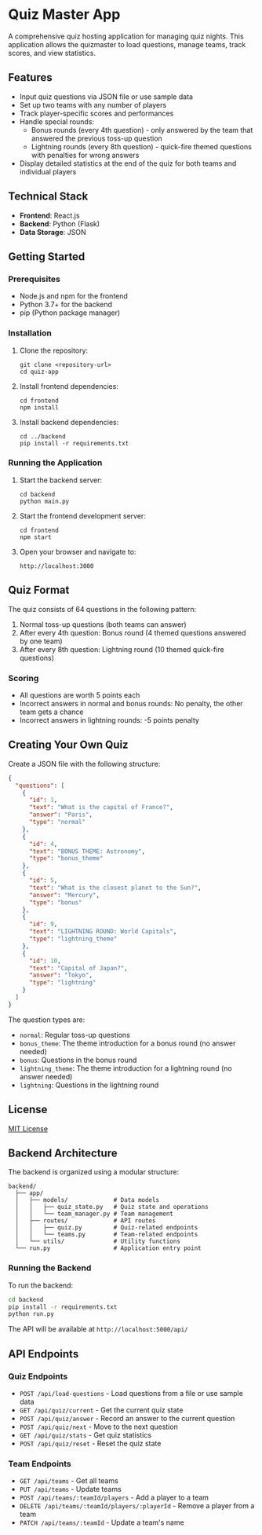 # Quiz Master App

A comprehensive quiz hosting application for managing quiz nights. This application allows the quizmaster to load questions, manage teams, track scores, and view statistics.

## Features

- Input quiz questions via JSON file or use sample data
- Set up two teams with any number of players
- Track player-specific scores and performances
- Handle special rounds:
  - Bonus rounds (every 4th question) - only answered by the team that answered the previous toss-up question
  - Lightning rounds (every 8th question) - quick-fire themed questions with penalties for wrong answers
- Display detailed statistics at the end of the quiz for both teams and individual players

## Technical Stack

- **Frontend**: React.js
- **Backend**: Python (Flask)
- **Data Storage**: JSON

## Getting Started

### Prerequisites

- Node.js and npm for the frontend
- Python 3.7+ for the backend
- pip (Python package manager)

### Installation

1. Clone the repository:
   ```
   git clone <repository-url>
   cd quiz-app
   ```

2. Install frontend dependencies:
   ```
   cd frontend
   npm install
   ```

3. Install backend dependencies:
   ```
   cd ../backend
   pip install -r requirements.txt
   ```

### Running the Application

1. Start the backend server:
   ```
   cd backend
   python main.py
   ```

2. Start the frontend development server:
   ```
   cd frontend
   npm start
   ```

3. Open your browser and navigate to:
   ```
   http://localhost:3000
   ```

## Quiz Format

The quiz consists of 64 questions in the following pattern:

1. Normal toss-up questions (both teams can answer)
2. After every 4th question: Bonus round (4 themed questions answered by one team)
3. After every 8th question: Lightning round (10 themed quick-fire questions)

### Scoring

- All questions are worth 5 points each
- Incorrect answers in normal and bonus rounds: No penalty, the other team gets a chance
- Incorrect answers in lightning rounds: -5 points penalty

## Creating Your Own Quiz

Create a JSON file with the following structure:

```json
{
  "questions": [
    {
      "id": 1,
      "text": "What is the capital of France?",
      "answer": "Paris",
      "type": "normal"
    },
    {
      "id": 4,
      "text": "BONUS THEME: Astronomy",
      "type": "bonus_theme"
    },
    {
      "id": 5,
      "text": "What is the closest planet to the Sun?",
      "answer": "Mercury",
      "type": "bonus"
    },
    {
      "id": 9,
      "text": "LIGHTNING ROUND: World Capitals",
      "type": "lightning_theme"
    },
    {
      "id": 10,
      "text": "Capital of Japan?",
      "answer": "Tokyo",
      "type": "lightning"
    }
  ]
}
```

The question types are:
- `normal`: Regular toss-up questions
- `bonus_theme`: The theme introduction for a bonus round (no answer needed)
- `bonus`: Questions in the bonus round
- `lightning_theme`: The theme introduction for a lightning round (no answer needed)
- `lightning`: Questions in the lightning round

## License

[MIT License](LICENSE)

## Backend Architecture

The backend is organized using a modular structure:

```
backend/
  ├── app/
  │   ├── models/             # Data models
  │   │   ├── quiz_state.py   # Quiz state and operations
  │   │   └── team_manager.py # Team management
  │   ├── routes/             # API routes
  │   │   ├── quiz.py         # Quiz-related endpoints
  │   │   └── teams.py        # Team-related endpoints
  │   └── utils/              # Utility functions
  └── run.py                  # Application entry point
```

### Running the Backend

To run the backend:

```bash
cd backend
pip install -r requirements.txt
python run.py
```

The API will be available at `http://localhost:5000/api/`

## API Endpoints

### Quiz Endpoints

- `POST /api/load-questions` - Load questions from a file or use sample data
- `GET /api/quiz/current` - Get the current quiz state
- `POST /api/quiz/answer` - Record an answer to the current question
- `POST /api/quiz/next` - Move to the next question
- `GET /api/quiz/stats` - Get quiz statistics
- `POST /api/quiz/reset` - Reset the quiz state

### Team Endpoints

- `GET /api/teams` - Get all teams
- `PUT /api/teams` - Update teams
- `POST /api/teams/:teamId/players` - Add a player to a team
- `DELETE /api/teams/:teamId/players/:playerId` - Remove a player from a team
- `PATCH /api/teams/:teamId` - Update a team's name 